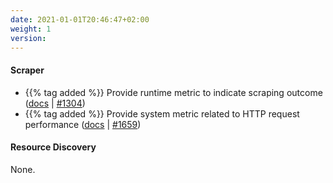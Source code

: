 ```yaml
---
date: 2021-01-01T20:46:47+02:00
weight: 1
version:
---
```


#### Scraper

- {{% tag added %}} Provide runtime metric to indicate scraping outcome ([docs](https://promitor.io//operations/#performance) | [#1304](https://github.com/tomkerkhove/promitor/issues/1304))
- {{% tag added %}} Provide system metric related to HTTP request performance ([docs](https://promitor.io//operations/#performance) | [#1659](https://github.com/tomkerkhove/promitor/issues/1659))

#### Resource Discovery

None.
